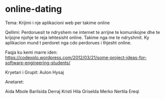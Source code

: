 # online-dating

Tema: Krijimi i nje aplikacioni web per takime online 

Qellimi: Perdoruesit te ndryshem ne internet te arrijne te komunikojne dhe te krijojne njohje te reja lehtesisht online. Takime nga me te ndryshmit. Ky aplikacion mund t perdoret nga cdo perdorues i thjesht online.

Faqja ku kemi marre iden: https://codexplo.wordpress.com/2012/03/21/some-project-ideas-for-software-engineering-students/

Kryetari i Grupit: Aulon Hysaj

Anetaret:  

Aida Mbole
Barilsida Derraj
Kristi Hila 
Griselda Merko
Nertila Ereqi
